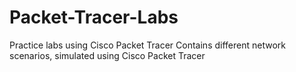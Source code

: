 # Packet-Tracer-Labs
Practice labs using Cisco Packet Tracer
Contains different network scenarios, simulated using Cisco Packet Tracer 
